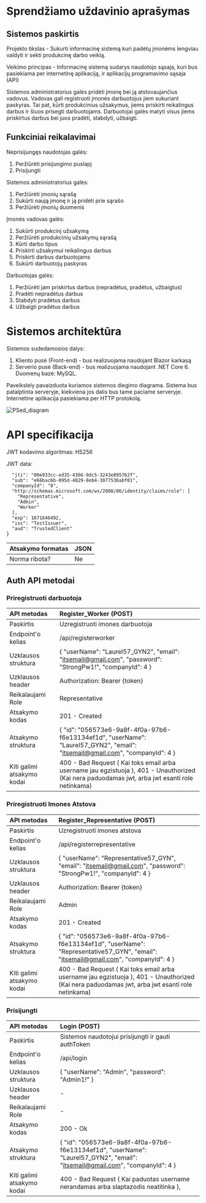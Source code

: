 # Sprendžiamo uždavinio aprašymas
## Sistemos paskirtis
Projekto tikslas - Sukurti informacinę sistemą kuri padėtų įmonėms lengviau valdyti ir sekti produkcinę darbo veiklą.

Veikimo principas - Informacinę sistemą sudarys naudotojo sąsaja, kuri bus pasiekiama per internetinę aplikaciją, ir aplikacijų programavimo sąsaja (API)

Sistemos administratorius galės pridėti įmonę bei ją atstovaujančius vadovus. Vadovas gali registruoti įmonės darbuotojus jiem sukuriant paskyras. Tai pat, kūrti produkcinius užsakymus, jiems priskirti reikalingus darbus ir šiuos prisegti darbuotojams. Darbuotojai galės matyti visus jiems priskirtus darbus bei juos pradėti, stabdyti, užbaigti.

## Funkciniai reikalavimai
Neprisijungęs naudotojas galės:
1. Peržiūrėti prisijungimo puslapį
2. Prisijungti

Sistemos administratorius galės:
1. Peržiūrėti įmonių sąrašą
2. Sukūrti naują įmonę ir ją pridėti prie sąrašo
3. Peržiūrėti įmonių duomenis

Įmonės vadovas galės:
1. Sukūrti produkcinį užsakymą
2. Peržiūrėti produkcinių užsakymų sąrašą
3. Kūrti darbo tipus
4. Priskirti užsakymui reikalingus darbus
5. Priskirti darbus darbuotojams
6. Sukūrti darbuotojų paskyras

Darbuotojas galės:
1. Peržiūrėti jam priskirtus darbus (nepradėtus, pradėtus, užbaigtus)
2. Pradėti nepradėtus darbus
3. Stabdyti pradėtus darbus
4. Užbaigti pradėtus darbus

# Sistemos architektūra

Sistemos sudedamosios dalys:
1. Kliento pusė (Front-end) - bus realizuojama naudojant Blazor karkasą
2. Serverio pusė (Back-end) - bus realizuojama naudojant .NET Core 6. Duomenų bazė: MySQL.

Paveikslely pavaizduota kuriamos sistemos diegimo diagrama. Sistema bus patalptinta serveryje, kiekviena jos dalis bus tame paciame serveryje. Internetine aplikacija pasiekiama per HTTP protokolą. 

![PSed_diagram](https://user-images.githubusercontent.com/79587416/192154936-b31d9cf5-cf81-4e87-b116-4efd7408dc07.png)

# API specifikacija

JWT kodavimo algoritmas: HS256

JWT data:

```{
  "jti": "00e933cc-ed35-4366-9dc5-3243e895762f",
  "sub": "e66bac6b-095d-4829-8eb4-3077536abf01",
  "companyId": "0",
  "http://schemas.microsoft.com/ws/2008/06/identity/claims/role": [
    "Representative",
    "Admin",
    "Worker"
  ],
  "exp": 1671646492,
  "iss": "TestIssuer",
  "aud": "TrustedClient"
}
```
| Atsakymo formatas | JSON |
| :---------------- | :--- |
| Norma ribota?     | Ne   |

## Auth API metodai
### Priregistruoti darbuotoja
| API metodas                | Register_Worker (POST)                                                                                                       |
| :------------------------- | :--------------------------------------------------------------------------------------------------------------------------- |
| Paskirtis                  | Uzregistruoti imones darbuotoja                                                                                              |
| Endpoint'o kelias          | /api/registerworker                                                                                                          |
| Uzklausos struktura        | { "userName": "Laurel57_GYN2", "email": "itsemail@gmail.com", "password": "StrongPw1!", "companyId": 4 }                     |
| Uzklausos header           | Authorization: Bearer {token}                                                                                                |
| Reikalaujami Role          | Representative                                                                                                               |
| Atsakymo kodas             | 201 - Created                                                                                                                |
| Atsakymo struktura         | { "id": "056573e6-9a8f-4f0a-97b6-f6e13134ef1d", "userName": "Laurel57_GYN2", "email": "itsemail@gmail.com", "companyId": 4 } |
| Kiti galimi atsakymo kodai | 400 - Bad Request ( Kai toks email arba username jau egzistuoja ), 401 - Unauthorized (Kai nera paduodamas jwt, arba jwt esanti role netinkama) |

### Priregistruoti Imones Atstova
| API metodas                | Register_Representative (POST)                                                                                               |
| :------------------------- | :--------------------------------------------------------------------------------------------------------------------------- |
| Paskirtis                  | Uzregistruoti imones atstova                                                                                              |
| Endpoint'o kelias          | /api/registerrepresentative                                                                                                          |
| Uzklausos struktura        | { "userName": "Representative57_GYN", "email": "itsemail@gmail.com", "password": "StrongPw1!", "companyId": 4 }                     |
| Uzklausos header           | Authorization: Bearer {token}                                                                                                |
| Reikalaujami Role          | Admin                                                                                                               |
| Atsakymo kodas             | 201 - Created                                                                                                                |
| Atsakymo struktura         | { "id": "056573e6-9a8f-4f0a-97b6-f6e13134ef1d", "userName": "Representative57_GYN", "email": "itsemail@gmail.com", "companyId": 4 } |
| Kiti galimi atsakymo kodai | 400 - Bad Request ( Kai toks email arba username jau egzistuoja ), 401 - Unauthorized (Kai nera paduodamas jwt, arba jwt esanti role netinkama) |

### Prisijungti
| API metodas                | Login (POST)                                                                                                       |
| :------------------------- | :--------------------------------------------------------------------------------------------------------------------------- |
| Paskirtis                  | Sistemos naudotojui prisijungti ir gauti authToken                                                                           |
| Endpoint'o kelias          | /api/login                                                                                                          |
| Uzklausos struktura        | { "userName": "Admin", "password": "Admin1!" }                  |
| Uzklausos header           | -                                                                                               |
| Reikalaujami Role          | -                                                                                                               |
| Atsakymo kodas             | 200 - Ok                                                                                                                |
| Atsakymo struktura         | { "id": "056573e6-9a8f-4f0a-97b6-f6e13134ef1d", "userName": "Laurel57_GYN2", "email": "itsemail@gmail.com", "companyId": 4 } |
| Kiti galimi atsakymo kodai | 400 - Bad Request ( Kai paduotas username nerandamas arba slaptazodis neatitinka ),  |
